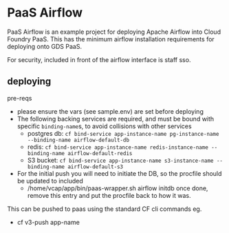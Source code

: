 # PaaS Airflow

PaaS Airflow is an example project for deploying Apache Airflow into Cloud Foundry PaaS.  This has the minimum airflow installation requirements for deploying onto GDS PaaS.  

For security, included in front of the airflow interface is staff sso.

deploying
---------

pre-reqs
  - please ensure the vars (see sample.env) are set before deploying
  - The following backing services are required, and must be bound with specific `binding-name`s, to avoid collisions with other services
      - postgres db: `cf bind-service app-instance-name pg-instance-name --binding-name airflow-default-db`
      - redis: `cf bind-service app-instance-name redis-instance-name --binding-name airflow-default-redis`
      - S3 bucket: `cf bind-service app-instance-name s3-instance-name --binding-name airflow-default-s3`
  - For the initial push you will need to initiate the DB, so the procfile should be updated to included
      - /home/vcap/app/bin/paas-wrapper.sh airflow initdb
      once done, remove this entry and put the procfile back to how it was.

This can be pushed to paas using the standard CF cli commands eg.

  - cf v3-push app-name
